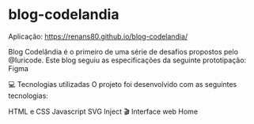 # blog-codelandia

Aplicação:
https://renans80.github.io/blog-codelandia/

Blog Codelândia é o primeiro de uma série de desafios propostos pelo @Iuricode. Este blog seguiu as especificações da seguinte prototipação:
Figma

💻 Tecnologias utilizadas
O projeto foi desenvolvido com as seguintes tecnologias:

HTML e CSS
Javascript
SVG Inject
🎬 Interface web
Home
